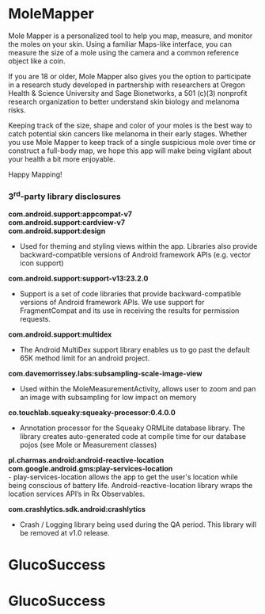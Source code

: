 # MoleMapper

Mole Mapper is a personalized tool to help you map, measure, and monitor the moles on your skin. Using a familiar Maps-like interface, you can measure the size of a mole using the camera and a common reference object like a coin.

If you are 18 or older, Mole Mapper also gives you the option to participate in a research study developed in partnership with researchers at Oregon Health & Science University and Sage Bionetworks, a 501 (c)(3) nonprofit research organization to better understand skin biology and melanoma risks.

Keeping track of the size, shape and color of your moles is the best way to catch potential skin cancers like melanoma in their early stages. Whether you use Mole Mapper to keep track of a single suspicious mole over time or construct a full-body map, we hope this app will make being vigilant about your health a bit more enjoyable.

Happy Mapping!

### 3<sup>rd</sup>-party library disclosures

<b>
com.android.support:appcompat-v7<br />
com.android.support:cardview-v7<br />
com.android.support:design
</b>

- Used for theming and styling views within the app. Libraries also  provide backward-compatible versions of Android framework APIs (e.g. vector icon support)

<b>com.android.support:support-v13:23.2.0</b>

- Support is a set of code libraries that provide backward-compatible versions of Android framework APIs. We use support for FragmentCompat and its use in receiving the results for permission requests.

<b>com.android.support:multidex</b>

- The Android MultiDex support library enables us to go past the default 65K method limit for an android project.

<b>com.davemorrissey.labs:subsampling-scale-image-view</b>

- Used within the MoleMeasurementActivity, allows user to zoom and pan an image with subsampling for low impact on memory

<b>co.touchlab.squeaky:squeaky-processor:0.4.0.0</b>

-  Annotation processor for the Squeaky ORMLite database library. The library creates auto-generated code at compile time for our database pojos (see Mole or Measurement classes)

<b>
pl.charmas.android:android-reactive-location<br />
com.google.android.gms:play-services-location<br />
</b>
- play-services-location allows the app to get the user's location while being conscious of battery life. Android-reactive-location library wraps the location services API’s in Rx Observables.

<b>com.crashlytics.sdk.android:crashlytics</b>

- Crash / Logging library being used during the QA period. This library will be removed at v1.0 release.
# GlucoSuccess
# GlucoSuccess
